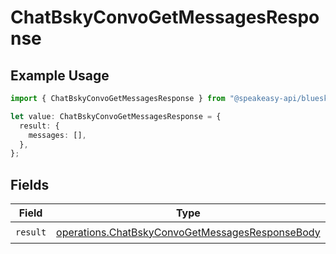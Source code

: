 # ChatBskyConvoGetMessagesResponse

## Example Usage

```typescript
import { ChatBskyConvoGetMessagesResponse } from "@speakeasy-api/bluesky/models/operations";

let value: ChatBskyConvoGetMessagesResponse = {
  result: {
    messages: [],
  },
};
```

## Fields

| Field                                                                                                              | Type                                                                                                               | Required                                                                                                           | Description                                                                                                        |
| ------------------------------------------------------------------------------------------------------------------ | ------------------------------------------------------------------------------------------------------------------ | ------------------------------------------------------------------------------------------------------------------ | ------------------------------------------------------------------------------------------------------------------ |
| `result`                                                                                                           | [operations.ChatBskyConvoGetMessagesResponseBody](../../models/operations/chatbskyconvogetmessagesresponsebody.md) | :heavy_check_mark:                                                                                                 | N/A                                                                                                                |